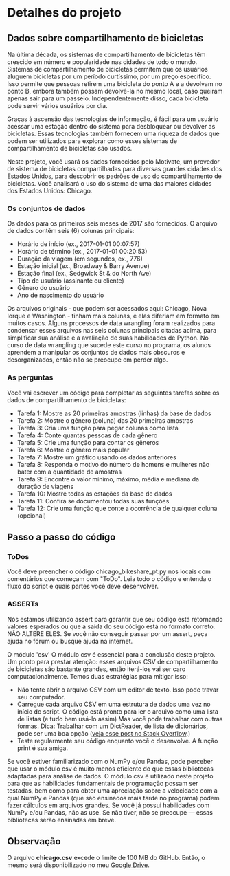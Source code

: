 # Detalhes do projeto

## Dados sobre compartilhamento de bicicletas
Na última década, os sistemas de compartilhamento de bicicletas têm crescido em número e popularidade nas cidades de todo o mundo. Sistemas de compartilhamento de bicicletas permitem que os usuários aluguem bicicletas por um período curtíssimo, por um preço específico. Isso permite que pessoas retirem uma bicicleta do ponto A e a devolvam no ponto B, embora também possam devolvê-la no mesmo local, caso queiram apenas sair para um passeio. Independentemente disso, cada bicicleta pode servir vários usuários por dia.

Graças à ascensão das tecnologias de informação, é fácil para um usuário acessar uma estação dentro do sistema para desbloquear ou devolver as bicicletas. Essas tecnologias também fornecem uma riqueza de dados que podem ser utilizados para explorar como esses sistemas de compartilhamento de bicicletas são usados.

Neste projeto, você usará os dados fornecidos pelo Motivate, um provedor de sistema de bicicletas compartilhadas para diversas grandes cidades dos Estados Unidos, para descobrir os padrões de uso do compartilhamento de bicicletas. Você analisará o uso do sistema de uma das maiores cidades dos Estados Unidos: Chicago.

### Os conjuntos de dados
Os dados para os primeiros seis meses de 2017 são fornecidos. O arquivo de dados contêm seis (6) colunas principais:

- Horário de início (ex., 2017-01-01 00:07:57)
- Horário de término (ex., 2017-01-01 00:20:53)
- Duração da viagem (em segundos, ex., 776)
- Estação inicial (ex., Broadway & Barry Avenue)
- Estação final (ex., Sedgwick St & do North Ave)
- Tipo de usuário (assinante ou cliente)
- Gênero do usuário
- Ano de nascimento do usuário

Os arquivos originais - que podem ser acessados aqui: Chicago, Nova Iorque e Washington - tinham mais colunas, e elas diferiam em formato em muitos casos. Alguns processos de data wrangling foram realizados para condensar esses arquivos nas seis colunas principais citadas acima, para simplificar sua análise e a avaliação de suas habilidades de Python. No curso de data wrangling que sucede este curso no programa, os alunos aprendem a manipular os conjuntos de dados mais obscuros e desorganizados, então não se preocupe em perder algo.

### As perguntas
Você vai escrever um código para completar as seguintes tarefas sobre os dados de compartilhamento de bicicletas:

- Tarefa 1: Mostre as 20 primeiras amostras (linhas) da base de dados
- Tarefa 2: Mostre o gênero (coluna) das 20 primeiras amostras
- Tarefa 3: Cria uma função para pegar colunas como lista
- Tarefa 4: Conte quantas pessoas de cada gênero
- Tarefa 5: Crie uma função para contar os gêneros
- Tarefa 6: Mostre o gênero mais popular
- Tarefa 7: Mostre um gráfico usando os dados anteriores
- Tarefa 8: Responda o motivo do número de homens e mulheres não bater com a quantidade de amostras
- Tarefa 9: Encontre o valor mínimo, máximo, média e mediana da duração de viagens
- Tarefa 10: Mostre todas as estações da base de dados
- Tarefa 11: Confira se documentou todas suas funções
- Tarefa 12: Crie uma função que conte a ocorrência de qualquer coluna (opcional)

## Passo a passo do código

### ToDos
Você deve preencher o código chicago_bikeshare_pt.py nos locais com comentários que começam com "ToDo". Leia todo o código e entenda o fluxo do script e quais partes você deve desenvolver.

### ASSERTs
Nós estamos utilizando assert para garantir que seu código está retornando valores esperados ou que a saída do seu código está no formato correto. NÃO ALTERE ELES. Se você não conseguir passar por um assert, peça ajuda no fórum ou busque ajuda na internet.

O módulo 'csv'
O módulo csv é essencial para a conclusão deste projeto. Um ponto para prestar atenção: esses arquivos CSV de compartilhamento de bicicletas são bastante grandes, então iterá-los vai ser caro computacionalmente. Temos duas estratégias para mitigar isso:

- Não tente abrir o arquivo CSV com um editor de texto. Isso pode travar seu computador.
- Carregue cada arquivo CSV em uma estrutura de dados uma vez no início do script. O código está pronto para ler o arquivo como uma lista de listas (e tudo bem usá-lo assim) Mas você pode trabalhar com outras formas. Dica: Trabalhar com um DictReader, de lista de dicionários, pode ser uma boa opção ([veja esse post no Stack Overflow](https://stackoverflow.com/questions/21572175/convert-csv-file-to-list-of-dictionaries/21572244).)
- Teste regularmente seu código enquanto você o desenvolve. A função print é sua amiga.

Se você estiver familiarizado com o NumPy e/ou Pandas, pode perceber que usar o módulo csv é muito menos eficiente do que essas bibliotecas adaptadas para análise de dados. O módulo csv é utilizado neste projeto para que as habilidades fundamentais de programação possam ser testadas, bem como para obter uma apreciação sobre a velocidade com a qual NumPy e Pandas (que são ensinados mais tarde no programa) podem fazer cálculos em arquivos grandes. Se você já possui habilidades com NumPy e/ou Pandas, não as use. Se não tiver, não se preocupe — essas bibliotecas serão ensinadas em breve.

## Observação
O arquivo **chicago.csv** excede o limite de 100 MB do GitHub. Então, o mesmo será disponibilizado no meu [Google Drive](https://drive.google.com/open?id=1uNYFa-OI8SQcivtvPNjLx3_wGZBpHYAr).
